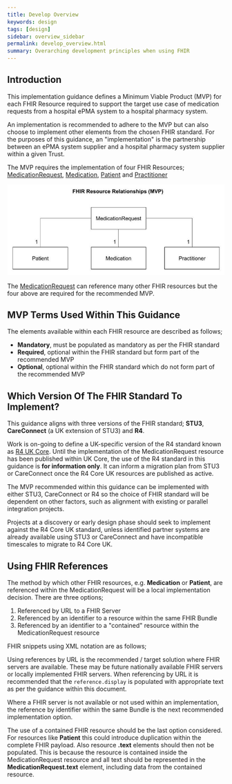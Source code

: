 ```yaml
---
title: Develop Overview
keywords: design
tags: [design]
sidebar: overview_sidebar
permalink: develop_overview.html
summary: Overarching development principles when using FHIR
---
```


## Introduction

This implementation guidance defines a Minimum Viable Product (MVP) for each FHIR Resource required to support the target use case of medication requests from a hospital ePMA system to a hospital pharmacy system.

An implementation is recommended to adhere to the MVP but can also choose to implement other elements from the chosen FHIR standard. For the purposes of this guidance, an "implementation" is the partnership between an ePMA system supplier and a hospital pharmacy system supplier within a given Trust.

The MVP requires the implementation of four FHIR Resources; [MedicationRequest](develop_medicationrequest.html), [Medication](develop_medication.html), [Patient](develop_patient.html) and [Practitioner](develop_practitioner.html)

![FHIR Resource Relationships (MVP)](images/develop_resources.jpg)

The [MedicationRequest](develop_medicationrequest.html) can reference many other FHIR resources but the four above are required for the recommended MVP. 

## MVP Terms Used Within This Guidance

The elements available within each FHIR resource are described as follows;
- **Mandatory**, must be populated as mandatory as per the FHIR standard
- **Required**, optional within the FHIR standard but form part of the recommended MVP
- **Optional**, optional within the FHIR standard which do not form part of the recommended MVP

## Which Version Of The FHIR Standard To Implement?

This guidance aligns with three versions of the FHIR standard; **STU3**, **CareConnect** (a UK extension of STU3) and **R4**.

Work is on-going to define a UK-specific version of the R4 standard known as [R4 UK Core](https://simplifier.net/UKCore). Until the implementation of the MedicationRequest resource has been published within UK Core, the use of the R4 standard in this guidance is **for information only**. It can inform a migration plan from STU3 or CareConnect once the R4 Core UK resources are published as active.

The MVP recommended within this guidance can be implemented with either STU3, CareConnect or R4 so the choice of FHIR standard will be dependent on other factors, such as alignment with existing or parallel integration projects.

Projects at a discovery or early design phase should seek to implement against the R4 Core UK standard, unless identified partner systems are already available using STU3 or CareConnect and have incompatible timescales to migrate to R4 Core UK.

## Using FHIR References

The method by which other FHIR resources, e.g. **Medication** or **Patient**, are referenced within the MedicationRequest will be a local implementation decision. There are three options;

 1. Referenced by URL to a FHIR Server
 2. Referenced by an identifier to a resource within the same FHIR Bundle
 3. Referenced by an identifier to a "contained" resource within the MedicationRequest resource

FHIR snippets using XML notation are as follows;

<script src="https://gist.github.com/RobertGoochUK/8cd2ea86de816b00d5cc1e4f3d663194.js"></script>

Using references by URL is the recommended / target solution where FHIR servers are available. These may be future nationally available FHIR servers or locally implemented FHIR servers. When referencing by URL it is recommended that the `reference.display` is populated with appropriate text as per the guidance within this document.

Where a FHIR server is not available or not used within an implementation, the reference by identifier within the same Bundle is the next recommended implementation option.

The use of a contained FHIR resource should be the last option considered. For resources like **Patient** this could introduce duplication within the complete FHIR payload. Also resource **.text** elements should then not be populated. This is because the resource is contained inside the MedicationRequest resource and all text should be represented in the **MedicationRequest.text** element, including data from the contained resource.
